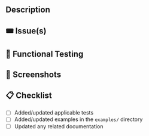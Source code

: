## Description

<!--- Describe the purpose of this pull request. --->

## 🎟 Issue(s)

## 🧪 Functional Testing

<!--- List the functional testing steps to confirm this feature or fix. --->

## 📸 Screenshots

<!--- Add screenshots to illustrate the validity of these changes. --->

## 📋 Checklist

- [ ] Added/updated applicable tests
- [ ] Added/updated examples in the `examples/` directory
- [ ] Updated any related documentation
